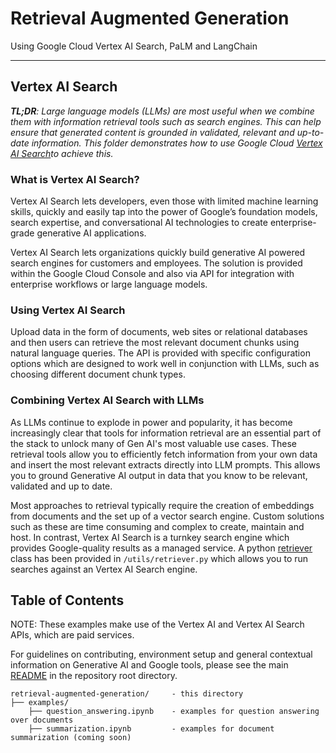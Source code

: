 # Retrieval Augmented Generation

Using Google Cloud Vertex AI Search, PaLM and LangChain

---

## Vertex AI Search

_**TL;DR**: Large language models (LLMs) are most useful when we combine them with information retrieval tools such as search engines. This can help ensure that generated content is grounded in validated, relevant and up-to-date information._
_This folder demonstrates how to use Google Cloud [Vertex AI Search](https://cloud.google.com/enterprise-search)to achieve this._

### What is Vertex AI Search?

Vertex AI Search lets developers, even those with limited machine learning skills, quickly and easily tap into the power of Google’s foundation models, search expertise, and conversational AI technologies to create enterprise-grade generative AI applications.

Vertex AI Search lets organizations quickly build generative AI powered search engines for customers and employees. The solution is provided within the Google Cloud Console and also via API for integration with enterprise workflows or large language models.

### Using Vertex AI Search

Upload data in the form of documents, web sites or relational databases and then users can retrieve the most relevant document chunks using natural language queries. The API is provided with specific configuration options which are designed to work well in conjunction with LLMs, such as choosing different document chunk types.

### Combining Vertex AI Search with LLMs

As LLMs continue to explode in power and popularity, it has become increasingly clear that tools for information retrieval are an essential part of the stack to unlock many of Gen AI's most valuable use cases.
These retrieval tools allow you to efficiently fetch information from your own data and insert the most relevant extracts directly into LLM prompts. This allows you to ground Generative AI output in data that you know to be relevant, validated and up to date.

Most approaches to retrieval typically require the creation of embeddings from documents and the set up of a vector search engine. Custom solutions such as these are time consuming and complex to create, maintain and host. In contrast, Vertex AI Search is a turnkey search engine which provides Google-quality results as a managed service.
A python [retriever](https://python.langchain.com/docs/modules/data_connection/retrievers.html) class has been provided in `/utils/retriever.py` which allows you to run searches against an Vertex AI Search engine.

## Table of Contents

NOTE: These examples make use of the Vertex AI and Vertex AI Search APIs, which are paid services.

For guidelines on contributing, environment setup and general contextual information on Generative AI and Google tools, please see the main [README](../README.md) in the repository root directory.

```text
retrieval-augmented-generation/     - this directory
├── examples/
    ├── question_answering.ipynb    - examples for question answering over documents
    ├── summarization.ipynb         - examples for document summarization (coming soon)
```
